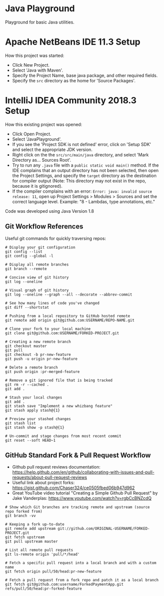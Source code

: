# Java Playground
Playground for basic Java utilities.

# Apache NetBeans IDE 11.3 Setup
How this project was started:  
* Click New Project.  
* Select 'Java with Maven'.  
* Specify the Project Name, base java package, and other required fields.  
* Specify the `src` directory as the home for 'Source Packages'.  

# IntelliJ IDEA Community 2018.3 Setup
How this existing project was opened:  
* Click Open Project.  
* Select 'JavaPlayground'.  
* If you see the 'Project SDK is not defined' error, click on 'Setup SDK' and select the appropriate JDK version.  
* Right click on the the `src/src/main/java` directory, and select 'Mark Directory as... Sources Root'.  
* Try to run any `.java` file with a `public static void main()` method. If the IDE complains that an output directory has not been selected, then open the Project Settings, and specify the `target` directory as the destination for compiler output (Note: This directory may not exist in the repo, because it is gitignored).  
* If the compiler complains with an error: `Error: java: invalid source release: 11`, open up Project Settings > Modules > Sources and set the correct language level. Example: "8 - Lambdas, type annotations, etc."  

Code was developed using Java Version 1.8  

## Git Workflow References

Useful git commands for quickly traversing repos:  
```
# Display your git configuration
git config --list
git config --global -l

# Display all remote branches
git branch --remote

# Concise view of git history
git log --oneline

# Visual graph of git history
git log --oneline --graph --all --decorate --abbrev-commit

# See how many lines of code you've changed
git diff --shortstat

# Pushing from a local repository to GitHub hosted remote
git remote add origin git@github.com:USERNAME/REPO-NAME.git

# Clone your fork to your local machine
git clone git@github.com:USERNAME/FORKED-PROJECT.git

# Creating a new remote branch
git checkout master
git pull
git checkout -b pr-new-feature
git push -u origin pr-new-feature

# Delete a remote branch
git push origin :pr-merged-feature

# Remove a git ignored file that is being tracked
git rm -r --cached .
git add .

# Stash your local changes
git add .
git stash save "Implement a new whizbang feature"
git stash apply stash@{1}

# Preview your stashed changes
git stash list
git stash show -p stash@{1}

# Un-commit and stage changes from most recent commit
git reset --soft HEAD~1
```

## GitHub Standard Fork & Pull Request Workflow  
* Github pull request reviews documentation: https://help.github.com/en/github/collaborating-with-issues-and-pull-requests/about-pull-request-reviews  
* Useful link about project forks: https://gist.github.com/Chaser324/ce0505fbed06b947d962  
* Great YouTube video tutorial "Creating a Simple Github Pull Request" by Jake Vanderplas: https://www.youtube.com/watch?v=rgbCcBNZcdQ  

```
# Show which Git branches are tracking remote and upstream (source repo forked from)
git branch -vv

# Keeping a fork up-to-date
git remote add upstream git://github.com/ORIGINAL-USERNAME/FORKED-PROJECT.git
git fetch upstream
git pull upstream master

# List all remote pull requests
git ls-remote origin 'pull/*/head'

# Fetch a specific pull request into a local branch and with a custom name
git fetch origin pull/50/head:pr-new-feature

# Fetch a pull request from a fork repo and patch it as a local branch
git fetch git@github.com:username/ForkedPaymentApp.git refs/pull/50/head:pr-forked-feature
```
